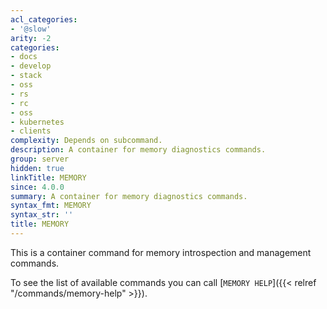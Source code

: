 ```yaml
---
acl_categories:
- '@slow'
arity: -2
categories:
- docs
- develop
- stack
- oss
- rs
- rc
- oss
- kubernetes
- clients
complexity: Depends on subcommand.
description: A container for memory diagnostics commands.
group: server
hidden: true
linkTitle: MEMORY
since: 4.0.0
summary: A container for memory diagnostics commands.
syntax_fmt: MEMORY
syntax_str: ''
title: MEMORY
---
```

This is a container command for memory introspection and management commands.

To see the list of available commands you can call [`MEMORY HELP`]({{< relref "/commands/memory-help" >}}).
